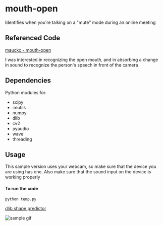 # mouth-open
Identifies when you're talking on a "mute" mode during an online meeting

## Referenced Code

[mauckc - mouth-open](https://github.com/mauckc/mouth-open)

I was interested in recognizing the open mouth, and in absorbing a change in sound to recognize the person's speech in front of the camera

## Dependencies
Python modules for:
* scipy
* imutils
* numpy
* dlib
* cv2
* pyaudio
* wave
* threading

## Usage
This sample version uses your webcam, so make sure that the device you are using has one. Also make sure that the sound input on the device is working properly
#### To run the code
```bash
python temp.py
```

[dlib shape predictor](https://github.com/AKSHAYUBHAT/TensorFace/blob/master/openface/models/dlib/shape_predictor_68_face_landmarks.dat)

![sample gif](./video/mouth_open.gif)


